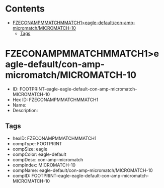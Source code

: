



Contents
========

* [FZECONAMPMMATCHMMATCH1>eagle-default/con-amp-micromatch/MICROMATCH-10](#fzeconampmmatchmmatch1eagle-defaultcon-amp-micromatchmicromatch-10)
	* [Tags](#tags)

# FZECONAMPMMATCHMMATCH1>eagle-default/con-amp-micromatch/MICROMATCH-10

- ID: FOOTPRINT-eagle-eagle-default-con-amp-micromatch-MICROMATCH-10
- Hex ID: FZECONAMPMMATCHMMATCH1
- Name: 
- Description: 

## Tags

- hexID: FZECONAMPMMATCHMMATCH1
- oompType: FOOTPRINT
- oompSize: eagle
- oompColor: eagle-default
- oompDesc: con-amp-micromatch
- oompIndex: MICROMATCH-10
- oompName: eagle-default/con-amp-micromatch/MICROMATCH-10
- oompID: FOOTPRINT-eagle-eagle-default-con-amp-micromatch-MICROMATCH-10
